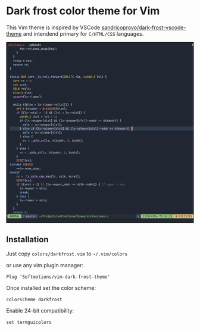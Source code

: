 # Dark frost color theme for Vim

This Vim theme is inspired by VSCode [sandricoprovo/dark-frost-vscode-theme](https://github.com/sandricoprovo/dark-frost-vscode-theme) and intendend primary for `C/HTML/CSS` languages.

![screenshot](./screen.png)

## Installation

Just copy `colors/darkfrost.vim` to `~/.vim/colors`

or use any vim plugin manager:

```vim
Plug 'Softmotions/vim-dark-frost-theme'
```

Once installed set the color scheme:

```vim
colorscheme darkfrost
```

Enable 24-bit compatibility:

```vim
set termguicolors
```
